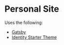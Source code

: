 # Personal Site

Uses the following:
* [Gatsby](https://www.gatsbyjs.org/)
* [Identity Starter Theme](https://github.com/anubhavsrivastava/gatsby-starter-identity)
